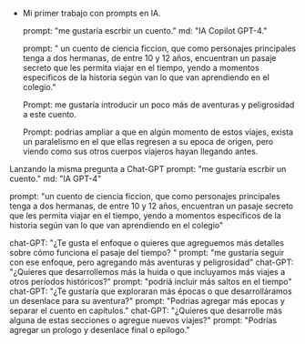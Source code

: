 * Mi primer trabajo con prompts en IA.

  prompt: "me gustaría escrbir un cuento."
  md: "IA Copilot GPT-4."

  prompt: " un cuento de ciencia ficcion, que como personajes principales tenga a dos hermanas, de entre 10 y 12 años,
  encuentran un pasaje secreto que les permita viajar en el tiempo, yendo a momentos especificos de la historia según van lo que van aprendiendo en el colegio."

  Prompt: me gustaría introducir un poco más de aventuras y peligrosidad a este cuento.

  Prompt: podrias ampliar a que en algún momento de estos viajes, exista un paralelismo en el que ellas regresen a su epoca de origen, pero viendo como sus otros cuerpos viajeros hayan llegando antes.

Lanzando la misma pregunta a Chat-GPT
  prompt: "me gustaría escrbir un cuento."
  md: "IA GPT-4"

  prompt: "un cuento de ciencia ficcion, que como personajes principales tenga a dos hermanas, de entre 10 y 12 años,
  encuentran un pasaje secreto que les permita viajar en el tiempo, yendo a momentos especificos de la historia según van lo que van aprendiendo en el colegio"

chat-GPT: "¿Te gusta el enfoque o quieres que agreguemos más detalles sobre cómo funciona el pasaje del tiempo? "
  prompt: "me gustaría seguir con ese enfoque, pero agregando más aventuras y peligrosidad"
chat-GPT: "¿Quieres que desarrollemos más la huida o que incluyamos más viajes a otros períodos históricos?"
  prompt: "podríá incluir más saltos en el tiempo"
chat-GPT: "¿Te gustaría que exploraran más épocas o que desarrolláramos un desenlace para su aventura?"
  prompt: "Podrias agregar más epocas y separar el cuento en capítulos."
chat-GPT: "¿Quieres que desarrolle más alguna de estas secciones o agregue nuevos viajes?"
  prompt: "Podrías agregar un prologo y desenlace final o epilogo."
